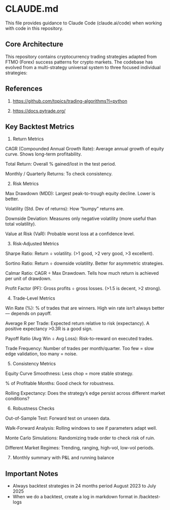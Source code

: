 # CLAUDE.md

This file provides guidance to Claude Code (claude.ai/code) when working with code in this repository.

## Core Architecture

This repository contains cryptocurrency trading strategies adapted from FTMO (Forex) success patterns for crypto markets. The codebase has evolved from a multi-strategy universal system to three focused individual strategies:

## References
1. https://github.com/topics/trading-algorithms?l=python

2. https://docs.pytrade.org/




## Key Backtest Metrics
1. Return Metrics

CAGR (Compounded Annual Growth Rate): Average annual growth of equity curve. Shows long-term profitability.

Total Return: Overall % gained/lost in the test period.

Monthly / Quarterly Returns: To check consistency.

2. Risk Metrics

Max Drawdown (MDD): Largest peak-to-trough equity decline. Lower is better.

Volatility (Std. Dev of returns): How “bumpy” returns are.

Downside Deviation: Measures only negative volatility (more useful than total volatility).

Value at Risk (VaR): Probable worst loss at a confidence level.

3. Risk-Adjusted Metrics

Sharpe Ratio: Return ÷ volatility. (>1 good, >2 very good, >3 excellent).

Sortino Ratio: Return ÷ downside volatility. Better for asymmetric strategies.

Calmar Ratio: CAGR ÷ Max Drawdown. Tells how much return is achieved per unit of drawdown.

Profit Factor (PF): Gross profits ÷ gross losses. (>1.5 is decent, >2 strong).

4. Trade-Level Metrics

Win Rate (%): % of trades that are winners. High win rate isn’t always better — depends on payoff.

Average R per Trade: Expected return relative to risk (expectancy). A positive expectancy >0.3R is a good sign.

Payoff Ratio (Avg Win ÷ Avg Loss): Risk-to-reward on executed trades.

Trade Frequency: Number of trades per month/quarter. Too few = slow edge validation, too many = noise.

5. Consistency Metrics

Equity Curve Smoothness: Less chop = more stable strategy.

% of Profitable Months: Good check for robustness.

Rolling Expectancy: Does the strategy’s edge persist across different market conditions?

6. Robustness Checks

Out-of-Sample Test: Forward test on unseen data.

Walk-Forward Analysis: Rolling windows to see if parameters adapt well.

Monte Carlo Simulations: Randomizing trade order to check risk of ruin.

Different Market Regimes: Trending, ranging, high-vol, low-vol periods.

7. Monthly summary with P&L and running balance

## Important Notes

- Always backtest strategies in 24 months period August 2023 to  July 2025
- When we do a backtest, create a log in markdown format in /backtest-logs 
